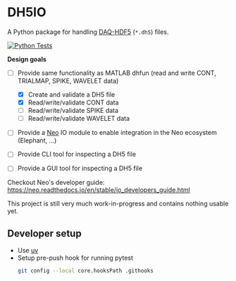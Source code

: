 # DH5IO
A Python package for handling [DAQ-HDF5](https://github.com/cog-neurophys-lab/DAQ-HDF5)
(`*.dh5`) files.

[![Python Tests](https://github.com/cog-neurophys-lab/dh5io/actions/workflows/python-tests.yml/badge.svg)](https://github.com/cog-neurophys-lab/dh5io/actions/workflows/python-tests.yml)

**Design goals**

- [ ] Provide same functionality as MATLAB dhfun (read and write CONT, TRIALMAP, SPIKE, WAVELET data)
  - [X] Create and validate a DH5 file
  - [X] Read/write/validate CONT data 
  - [ ] Read/write/validate SPIKE data 
  - [ ] Read/write/validate WAVELET data 
- [ ] Provide a [Neo](https://github.com/NeuralEnsemble/python-neo) IO module to enable integration in the Neo ecosystem (Elephant, ...)
- [ ] Provide CLI tool for inspecting a DH5 file
- [ ] Provide a GUI tool for inspecting a DH5 file


Checkout Neo's developer guide: https://neo.readthedocs.io/en/stable/io_developers_guide.html

This project is still very much work-in-progress and contains nothing usable yet.


## Developer setup

- Use [uv](https://docs.astral.sh/uv)
- Setup pre-push hook for running pytest 
  ```bash
  git config --local core.hooksPath .githooks
  ```